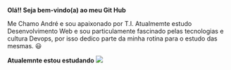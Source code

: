 <strong>Olá!! Seja bem-vindo(a) ao meu Git Hub </strong>
<p>Me Chamo André e sou apaixonado por T.I. Atualmemte estudo Desenvolvimento Web e sou particulamente fascinado pelas tecnologias e cultura Devops, por isso dedico parte da minha rotina para o estudo das mesmas. 😃</p>

<strong>Atualemnte estou estudando</strong>
<img src="https://cdn.jsdelivr.net/gh/devicons/devicon/icons/react/react-original.svg" style="width:12px, height:12px"/>
          

          
          


